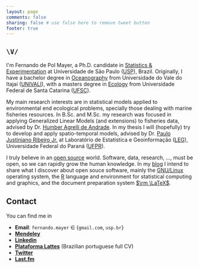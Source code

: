 ```yaml
---
layout: page
comments: false
sharing: false # use false here to remove tweet button
footer: true
---
```


## `\V/`

I'm Fernando de Pol Mayer, a Ph.D. candidate in [Statistics & Experimentation][1] at Universidade de São Paulo ([USP][]), Brazil. Originally, I have a bachelor degree in [Oceanography][] from Universidade do Vale do Itajaí ([UNIVALI][]), with a masters degree in [Ecology][] from Universidade Federal de Santa Catarina ([UFSC][]).

My main research interests are in statistical models applied to environmental end ecological problems, specially those dealing with marine fisheries resources. In B.Sc. and M.Sc. my research was focused in applying Generalized Linear Models (and extensions) to fisheries data, advised by Dr. [Humber Agrelli de Andrade][Humber]. In my thesis I will (hopefully) try to develop and apply spatio-temporal models, advised by Dr. [Paulo Justiniano Ribeiro Jr.][PJ] at Laboratório de Estatística e Geoinformação ([LEG][]), Universidade Federal do Paraná ([UFPR][]).

I truly believe in an [open source][OA] world. Software, data, research, $\ldots$, must be open, so we can rapidly grow the human knowledge. In my [blog](/blog) I intend to share what I discover about open souce software, mainly the [GNU/Linux][] operating system, the [R][] language and environment for statistical computing and graphics, and the document preparation system [$\rm \LaTeX$][Latex].

## Contact

You can find me in

* **Email**: `fernando.mayer` $\in$ {`gmail.com`, `usp.br`}
* [**Mendeley**](http://www.mendeley.com/profiles/fernando-mayer)
* [**Linkedin**](http://br.linkedin.com/in/fernandomayer)
* [**Plataforma Lattes**](http://lattes.cnpq.br/2222077812442414) (Brazilian portuguese full CV)
* [**Twitter**](https://twitter.com/fernando_mayer)
* [**Last.fm**](http://www.last.fm/user/fernandomayer)

[1]: http://www.en.esalq.usp.br/how-we-work/teaching/graduate/programs/agricultural-statistics-and-experimentation
[USP]: http://www5.usp.br/en/
[Oceanography]: http://www.univali.br/oceano
[UNIVALI]: http://www.univali.br/english
[Ecology]: http://poseco.ufsc.br
[UFSC]: http://en.ufsc.br
[Humber]: https://sites.google.com/site/humberandrade/
[PJ]: http://www.leg.ufpr.br/~paulojus
[LEG]: http://www.leg.ufpr.br
[UFPR]: http://ufpr.br
[OA]: http://en.wikipedia.org/wiki/Open_source
[GNU/Linux]: http://en.wikipedia.org/wiki/Linux
[R]: http://r-project.org
[Latex]: http://www.latex-project.org/